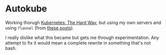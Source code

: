 # Autokube
Working thorugh [Kubernetes: The Hard Way](https://github.com/kelseyhightower/kubernetes-the-hard-way), but using my own servers and using `flannel` (from [these posts](https://veerendra2.github.io/kubernetes-the-hard-way-1/)).

I really dislike what this became but gets me through experimentation. Any attempt to fix it would mean a complete rewrite in something that's not bash.
